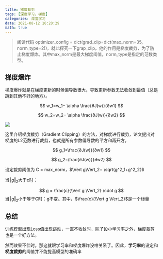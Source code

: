 ```yaml
---
title: 梯度裁剪
tags: [深度学习，梯度]
categories: 深度学习
date: 2021-08-12 10:20:29
math: true
---
```


>阅读代码 optimizer_config = dict(grad_clip=dict(max_norm=35, norm_type=2))，就此探究一下grap_clip。他的作用是梯度裁剪，为了防止梯度爆炸。其中max_norm是最大梯度阈值，norm_type是指定的范数类型。

## 梯度爆炸

梯度爆炸就是在梯度更新的时候偏导数很大，导致更新参数无法收敛到最值（总是跳到其他不好的地方）。

$$
w_1=w_1− \alpha \frac{∂J(w)}{∂w1} 
$$

$$
w_2=w_2− \alpha \frac{∂J(w)}{∂w2}
$$

![](https://img-blog.csdn.net/20180313201807699?watermark/2/text/Ly9ibG9nLmNzZG4ubmV0L2d1b2xpbmRvbmdnbGQ=/font/5a6L5L2T/fontsize/400/fill/I0JBQkFCMA==/dissolve/70)

这里介绍梯度裁剪（Gradient Clipping）的方法，对梯度进行裁剪，论文提出对梯度的L2范数进行裁剪，也就是所有参数偏导数的平方和再开方。

$$
g_1=\frac{∂J(w)}{∂w1} 
$$

$$
g_2=\frac{∂J(w)}{∂w2}
$$

设定裁剪阈值为 C = max_norm，$\Vert g\Vert_2= \sqrt{g^2_1+g^2_2}$

当$\Vert g\Vert_2$大于c时：

$$
g = \frac{c}{\Vert g \Vert_2} \cdot g
$$
当$\Vert g\Vert_2$小于等于C时：g不变。其中，$\frac{c}{\Vert g \Vert_2}$是一个标量

## 总结

训练模型出现Loss值出现跳动，一直不收敛时，除了设小学习率之外，梯度裁剪也是一个好方法。

然而效果不佳时，那这就跟学习率和梯度爆炸没啥关系了。因此，**学习率**的设定和**梯度裁剪**的阈值并不能提高模型的准确率
